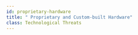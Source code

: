```yaml
---
id: proprietary-hardware
title: " Proprietary and Custom-built Hardware"
class: Technological Threats
---
```

